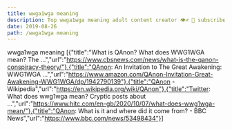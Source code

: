 ```yaml
---
title: wwga1wga meaning
description: Top wwga1wga meaning adult content creator 👁♐️ 👑 subscribe wwga1wga meaning to my porn site below IG wwga1wga meaning
date: 2019-08-26
path: /wwga1wga meaning
---
```


wwga1wga meaning
[{"title":"What is QAnon? What does WWG1WGA mean? The ...","url":"https://www.cbsnews.com/news/what-is-the-qanon-conspiracy-theory/"},{"title":"QAnon: An Invitation to The Great Awakening: WWG1WGA ...","url":"https://www.amazon.com/QAnon-Invitation-Great-Awakening-WWG1WGA/dp/1942790139"},{"title":"QAnon - Wikipedia","url":"https://en.wikipedia.org/wiki/QAnon"},{"title":"Twitter: What does wwg1wga mean? Cryptic posts about ...","url":"https://www.hitc.com/en-gb/2020/10/07/what-does-wwg1wga-mean/"},{"title":"QAnon: What is it and where did it come from? - BBC News","url":"https://www.bbc.com/news/53498434"}]

